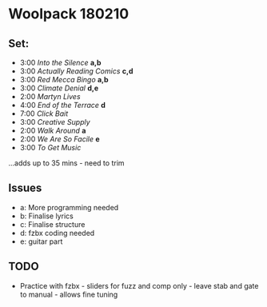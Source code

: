 # Woolpack 180210

## Set: 

- 3:00 *Into the Silence* **a,b**
- 3:00 *Actually Reading Comics* **c,d**
- 3:00 *Red Mecca Bingo* **a,b**
- 3:00 *Climate Denial* **d,e**
- 2:00 *Martyn Lives* 
- 4:00 *End of the Terrace* **d**
- 7:00 *Click Bait* 
- 3:00 *Creative Supply* 
- 2:00 *Walk Around* **a**
- 2:00 *We Are So Facile* **e**
- 3:00 *To Get Music*


...adds up to 35 mins - need to trim

## Issues

- a: More programming needed
- b: Finalise lyrics
- c: Finalise structure
- d: fzbx coding needed
- e: guitar part 

## TODO

- Practice with fzbx - sliders for fuzz and comp only - leave stab and gate to manual - allows fine tuning

